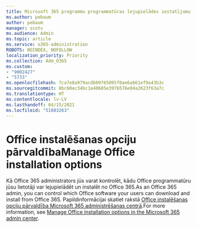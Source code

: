 ```yaml
---
title: Microsoft 365 programmu programmatūras lejupielādes iestatījumu pārvaldība
ms.author: pebaum
author: pebaum
manager: scotv
ms.audience: Admin
ms.topic: article
ms.service: o365-administration
ROBOTS: NOINDEX, NOFOLLOW
localization_priority: Priority
ms.collection: Adm_O365
ms.custom:
- "9002427"
- "5733"
ms.openlocfilehash: 7ca7e8a979acdb09765095f0ae6ab61ef9a43b3c
ms.sourcegitcommit: 8bc60ec34bc1e40685e3976576e04a2623f63a7c
ms.translationtype: HT
ms.contentlocale: lv-LV
ms.lasthandoff: 04/15/2021
ms.locfileid: "51803263"
---
```

# <a name="manage-office-installation-options"></a><span data-ttu-id="e7b03-102">Office instalēšanas opciju pārvaldība</span><span class="sxs-lookup"><span data-stu-id="e7b03-102">Manage Office installation options</span></span>

<span data-ttu-id="e7b03-103">Kā Office 365 administrators jūs varat kontrolēt, kādu Office programmatūru jūsu lietotāji var lejupielādēt un instalēt no Office 365.</span><span class="sxs-lookup"><span data-stu-id="e7b03-103">As an Office 365 admin, you can control which Office software your users can download and install from Office 365.</span></span> <span data-ttu-id="e7b03-104">Papildinformācijai skatiet rakstā [Office instalēšanas opciju pārvaldība Microsoft 365 administrēšanas centrā](https://docs.microsoft.com/deployoffice/manage-software-download-settings-office-365).</span><span class="sxs-lookup"><span data-stu-id="e7b03-104">For more information, see [Manage Office installation options in the Microsoft 365 admin center](https://docs.microsoft.com/deployoffice/manage-software-download-settings-office-365).</span></span>
